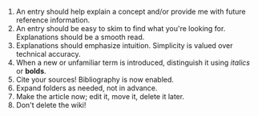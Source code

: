 1. An entry should help explain a concept and/or provide me with future reference information.
2. An entry should be easy to skim to find what you're looking for. Explanations should be a smooth read.
3. Explanations should emphasize intuition. Simplicity is valued over technical accuracy.
4. When a new or unfamiliar term is introduced, distinguish it using _italics_ or **bolds**.
5. Cite your sources! Bibliography is now enabled.
6. Expand folders as needed, not in advance.
7. Make the article now; edit it, move it, delete it later.
8. Don't delete the wiki!